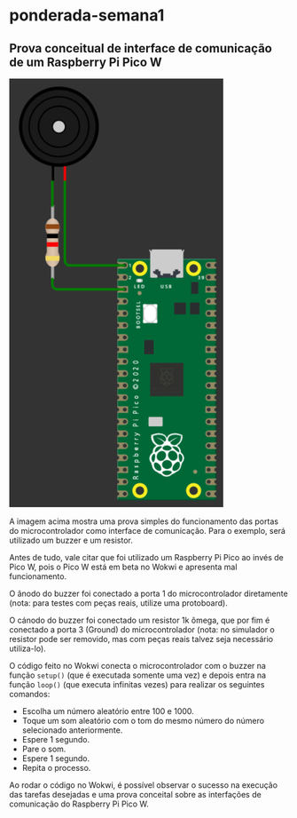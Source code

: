 # ponderada-semana1

## Prova conceitual de interface de comunicação de um Raspberry Pi Pico W

![Imagem do Raspberry conectado a um Buzzer](raspberry_ponderada.png)

A imagem acima mostra uma prova simples do funcionamento das portas do microcontrolador como interface de comunicação. Para o exemplo, será utilizado um buzzer e um resistor.

Antes de tudo, vale citar que foi utilizado um Raspberry Pi Pico ao invés de Pico W, pois o Pico W está em beta no Wokwi e apresenta mal funcionamento.

O ânodo do buzzer foi conectado a porta 1 do microcontrolador diretamente (nota: para testes com peças reais, utilize uma protoboard).

O cánodo do buzzer foi conectado um resistor 1k ômega, que por fim é conectado a porta 3 (Ground) do microcontrolador (nota: no simulador o resistor pode ser removido, mas com peças reais talvez seja necessário utiliza-lo).

O código feito no Wokwi conecta o microcontrolador com o buzzer na função `setup()` (que é executada somente uma vez) e depois entra na função `loop()` (que executa infinitas vezes) para realizar os seguintes comandos:

+ Escolha um número aleatório entre 100 e 1000.
+ Toque um som aleatório com o tom do mesmo número do número selecionado anteriormente.
+ Espere 1 segundo.
+ Pare o som.
+ Espere 1 segundo.
+ Repita o processo.

Ao rodar o código no Wokwi, é possível observar o sucesso na execução das tarefas desejadas e uma prova conceital sobre as interfações de comunicação do Raspberry Pi Pico W.